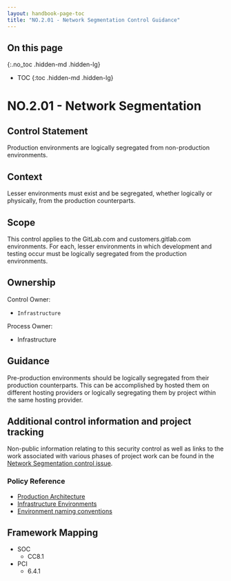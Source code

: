```yaml
---
layout: handbook-page-toc
title: "NO.2.01 - Network Segmentation Control Guidance"
---
```


## On this page
{:.no_toc .hidden-md .hidden-lg}

- TOC
{:toc .hidden-md .hidden-lg}

# NO.2.01 - Network Segmentation

## Control Statement

Production environments are logically segregated from non-production environments.

## Context

Lesser environments must exist and be segregated, whether logically or physically, from the production counterparts. 

## Scope

This control applies to the GitLab.com and customers.gitlab.com environments. For each, lesser environments in which development and testing occur must be logically segregated from the production environments.

## Ownership

Control Owner: 
* `Infrastructure`

Process Owner:
* Infrastructure 

## Guidance

Pre-production environments should be logically segregated from their production counterparts. This can be accomplished by hosted them on different hosting providers or logically segregating them by project within the same hosting provider. 

## Additional control information and project tracking

Non-public information relating to this security control as well as links to the work associated with various phases of project work can be found in the [Network Segmentation control issue](https://gitlab.com/gitlab-com/gl-security/security-assurance/sec-compliance/compliance/issues/854).

### Policy Reference

* [Production Architecture](/handbook/engineering/infrastructure/production/architecture/#infra-current-archi-diagram)
* [Infrastructure Environments](/handbook/engineering/infrastructure/environments/)
* [Environment naming conventions](/handbook/engineering/infrastructure/production/architecture/#environments)

## Framework Mapping

* SOC
  * CC8.1
* PCI
  * 6.4.1

